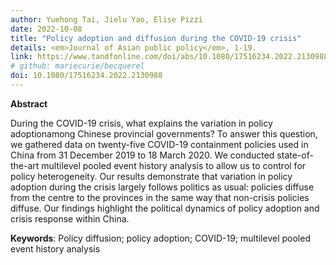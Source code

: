 ```yaml
---
author: Yuehong Tai, Jielu Yao, Elise Pizzi
date: 2022-10-08
title: "Policy adoption and diffusion during the COVID-19 crisis"
details: <em>Journal of Asian public policy</em>, 1-19.
link: https://www.tandfonline.com/doi/abs/10.1080/17516234.2022.2130988
# github: mariecurie/becquerel
doi: 10.1080/17516234.2022.2130988
---
```


**Abstract**

During the COVID-19 crisis, what explains the variation in policy adoptionamong Chinese provincial governments? To answer this question, we gathered data on twenty-five COVID-19 containment policies used in China from 31 December 2019 to 18 March 2020. We conducted state-of-the-art multilevel pooled event history analysis to allow us to control for policy heterogeneity. Our results demonstrate that variation in policy adoption during the crisis largely follows politics as usual: policies diffuse from the centre to the provinces in the same way that non-crisis policies diffuse. Our findings highlight the political dynamics of policy adoption and crisis response within China.

**Keywords**: Policy diffusion; policy adoption; COVID-19; multilevel pooled event history analysis

